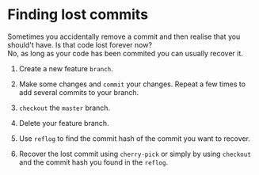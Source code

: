# Finding lost commits

Sometimes you accidentally remove a commit and then realise that you should't have. Is that code lost forever now?  
No, as long as your code has been commited you can usually recover it.

1. Create a new feature `branch`.

2. Make some changes and `commit` your changes. Repeat a few times to add several commits to your branch. 

4. `checkout` the `master` branch.

5. Delete your feature branch.

6. Use `reflog` to find the commit hash of the commit you want to recover.

7. Recover the lost commit using `cherry-pick` or simply by using `checkout` and the commit hash you found in the `reflog`.